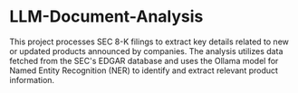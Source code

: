 # LLM-Document-Analysis
This project processes SEC 8-K filings to extract key details related to new or updated products announced by companies. The analysis utilizes data fetched from the SEC's EDGAR database and uses the Ollama model for Named Entity Recognition (NER) to identify and extract relevant product information.

